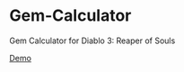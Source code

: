 Gem-Calculator
==============

Gem Calculator for Diablo 3: Reaper of Souls

[Demo](http://www.bentoussi.com/projects/Gem-Calculator/)